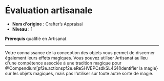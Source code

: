 # Évaluation artisanale

 * **Nom d'origine** : Crafter’s Appraisal
 * **Niveau** : 1


<p><strong>Prérequis </strong>qualifié en Artisanat</p>
<hr>
<p>Votre connaissance de la conception des objets vous permet de discerner également leurs effets magiques. Vous pouvez utiliser Artisanat au lieu d'une compétence associée à une tradition magique pour @Compendium[pf2e.actionspf2e.eReSHVEPCsdkSL4G]{Identifier la magie} sur les objets magiques, mais pas l'utiliser sur toute autre sorte de magie.</p>